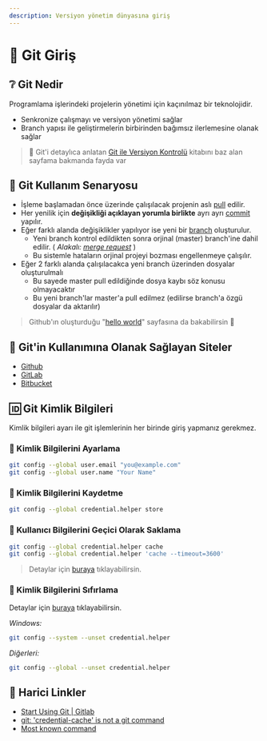 ```yaml
---
description: Versiyon yönetim dünyasına giriş
---
```


# 🚶‍ Git Giriş

## ❔ Git Nedir

Programlama işlerindeki projelerin yönetimi için kaçınılmaz bir teknolojidir.

* Senkronize çalışmayı ve versiyon yönetimi sağlar
* Branch yapısı ile geliştirmelerin birbirinden bağımsız ilerlemesine olanak sağlar

> 📢 Git'i detaylıca anlatan [Git ile Versiyon Kontrolü](https://book.git.yemreak.com) kitabını baz alan sayfama bakmanda fayda var

## 🌆 Git Kullanım Senaryosu

* İşleme başlamadan önce üzerinde çalışılacak projenin aslı [pull](https://github.com/YEmreAk/YLib/blob/master/proje-yonetimi/git/broken-reference/README.md) edilir.
* Her yenilik için **değişikliği açıklayan yorumla birlikte** ayrı ayrı [commit](https://github.com/YEmreAk/YLib/blob/master/proje-yonetimi/git/broken-reference/README.md) yapılır.
* Eğer farklı alanda değişiklikler yapılıyor ise yeni bir [branch](https://github.com/YEmreAk/YLib/blob/master/proje-yonetimi/git/broken-reference/README.md) oluşturulur.
  * Yeni branch kontrol edildikten sonra orjinal (master) branch'ine dahil edilir. ( _Alakalı:_ [_merge request_](https://docs.gitlab.com/ee/gitlab-basics/add-merge-request.html) )
  * Bu sistemle hataların orjinal projeyi bozması engellenmeye çalışılır.
* Eğer 2 farklı alanda çalışılacakca yeni branch üzerinden dosyalar oluşturulmalı
  * Bu sayede master pull edildiğinde dosya kaybı söz konusu olmayacaktır
  * Bu yeni branch'lar master'a pull edilmez (edilirse branch'a özgü dosyalar da aktarılır)

> Github'ın oluşturduğu "[hello world](https://guides.github.com/activities/hello-world/)" sayfasına da bakabilirsin 👶

## 🔗 Git'in Kullanımına Olanak Sağlayan Siteler

* [Github](https://www.github.com)
* [GitLab](https://gitlab.com)
* [Bitbucket](https://bitbucket.org)

## 🆔 Git Kimlik Bilgileri

Kimlik bilgileri ayarı ile git işlemlerinin her birinde giriş yapmanız gerekmez.

### 🔩 Kimlik Bilgilerini Ayarlama

```bash
git config --global user.email "you@example.com"
git config --global user.name "Your Name"
```

### 💾 Kimlik Bilgilerini Kaydetme

```bash
git config --global credential.helper store
```

### 💽 Kullanıcı Bilgilerini Geçici Olarak Saklama

```bash
git config --global credential.helper cache
git config --global credential.helper 'cache --timeout=3600'
```

> Detaylar için [buraya](https://help.github.com/articles/caching-your-github-password-in-git/) tıklayabilirsin.

### 🧹 Kimlik Bilgilerini Sıfırlama

Detaylar için [buraya](https://stackoverflow.com/a/15382950) tıklayabilirsin.

_Windows:_

```bash
git config --system --unset credential.helper
```

_Diğerleri:_

```bash
git config --global --unset credential.helper
```

## 🔗 Harici Linkler

* [Start Using Git | Gitlab](https://docs.gitlab.com/ee/gitlab-basics/start-using-git.html)
* [git: 'credential-cache' is not a git command](https://stackoverflow.com/a/11889392/9770490)
* [Most known command](https://dev.to/juni/git-and-github---must-know-commands-to-make-your-first-commit-333c)
